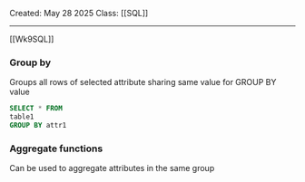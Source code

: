 Created: May 28 2025
Class: [[SQL]] 
- - -
[[Wk9SQL]]

### Group by
Groups all rows of selected attribute sharing same value for GROUP BY value
```sql
SELECT * FROM
table1
GROUP BY attr1
```

### Aggregate functions
Can be used to aggregate attributes in the same group
